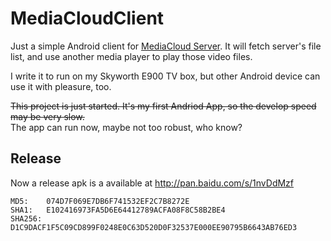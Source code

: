# MediaCloudClient

Just a simple Android client for [MediaCloud Server](https://github.com/Ruikuan/MediaCloudServer). It will fetch server's file list, and use another media player to play those video files.

I write it to run on my Skyworth E900 TV box, but other Android device can use it with pleasure, too.

~~This project is just started. It's my first Andriod App, so the develop speed may be very slow.~~  
The app can run now, maybe not too robust, who know? 

## Release

Now a release apk is a available at http://pan.baidu.com/s/1nvDdMzf

```
MD5:    074D7F069E7DB6F741532EF2C7B8272E
SHA1:   E102416973FA5D6E64412789ACFA08F8C58B2BE4
SHA256: D1C9DACF1F5C09CD899F0248E0C63D520D0F32537E000EE90795B6643AB76ED3
```
